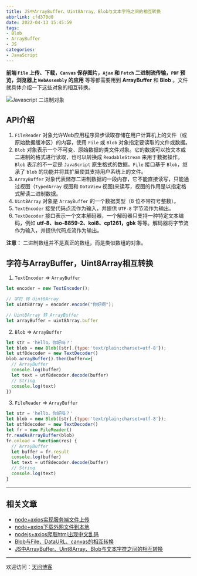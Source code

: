 ```yaml
---
title: JS中ArrayBuffer、Uint8Array、Blob与文本字符之间的相互转换
abbrlink: cfd370d0
date: 2022-04-13 15:45:59
tags:
- Blob
- ArrayBuffer
- JS
categories:
- JavaScript
---
```


**前端 `File` 上传、下载，`Canvas` 保存图片，`Ajax` 和 `Fetch` 二进制流传输，`PDF` 预览，浏览器上 `WebAssembly` 的应用** 等等都需要用到 **ArrayBuffer** 和 **Blob** 。文件就具体介绍一下这些对象的相互转换。

![Javascript 二进制对象](https://tiven.cn/static/img/kpl-xishi-fsYXTd5eRYwX4neruGVzX.jpg)

[//]: # (<!-- more -->)

## API介绍

1. `FileReader` 对象允许Web应用程序异步读取存储在用户计算机上的文件（或原始数据缓冲区）的内容，使用 `File` 或 `Blob` 对象指定要读取的文件或数据。
2. `Blob` 对象表示一个不可变、原始数据的类文件对象。它的数据可以按文本或二进制的格式进行读取，也可以转换成 `ReadableStream` 来用于数据操作。`Blob` 表示的不一定是 `JavaScript` 原生格式的数据。`File` 接口基于 `Blob`，继承了 `blob` 的功能并将其扩展使其支持用户系统上的文件。
3. `ArrayBuffer` 对象代表储存二进制数据的一段内存，它不能直接读写，只能通过视图（`TypedArray` 视图和 `DataView` 视图)来读写，视图的作用是以指定格式解读二进制数据。
4. `Uint8Array` 对象是 `ArrayBuffer` 的一个数据类型（8 位不带符号整数）。
5. `TextEncoder` 接受代码点流作为输入，并提供 `UTF-8` 字节流作为输出。
6. `TextDecoder` 接口表示一个文本解码器，一个解码器只支持一种特定文本编码，例如 **utf-8、iso-8859-2、koi8、cp1261，gbk** 等等。解码器将字节流作为输入，并提供代码点流作为输出。

**注意：** 二进制数组并不是真正的数组，而是类似数组的对象。

## 字符与ArrayBuffer，Uint8Array相互转换

1. `TextEncoder` => `ArrayBuffer`

```js
let encoder = new TextEncoder();

// 字符 转 Uint8Array
let uint8Array = encoder.encode("你好啊");

// Uint8Array 转 ArrayBuffer
let arrayBuffer = uint8Array.buffer
```

2. `Blob` => `ArrayBuffer`

```js
let str = 'hello，你好吗？'
let blob = new Blob([str],{type:'text/plain;charset=utf-8'});
let utf8decoder = new TextDecoder()
blob.arrayBuffer().then(buffer=>{
  // ArrayBuffer
  console.log(buffer)
  let text = utf8decoder.decode(buffer)
  // String
  console.log(text)
})
```

3. `FileReader` => `ArrayBuffer`

```js
let str = 'hello，你好吗？'
let blob = new Blob([str],{type:'text/plain;charset=utf-8'});
let utf8decoder = new TextDecoder()
let fr = new FileReader()
fr.readAsArrayBuffer(blob)
fr.onload = function(res) {
  // ArrayBuffer
  let buffer = fr.result
  console.log(buffer)
  let text = utf8decoder.decode(buffer)
  // String
  console.log(text)
}
```

---

## 相关文章

* [node+axios实现服务端文件上传](https://tiven.cn/p/c25ecc37/ "node+axios实现服务端文件上传 | 天问博客")
* [node+axios下载外网文件到本地](https://tiven.cn/p/9b735250/ "node+axios下载外网文件到本地 | 天问博客")
* [nodejs+axios爬取html出现中文乱码](https://tiven.cn/p/f29b2a0e/ "nodejs+axios爬取html出现中文乱码 | 天问博客")
* [Blob与File、DataURL、canvas的相互转换](https://tiven.cn/p/289c2beb/ "Blob与File、DataURL、canvas的相互转换 | 天问博客")
* [JS中ArrayBuffer、Uint8Array、Blob与文本字符之间的相互转换](https://tiven.cn/p/cfd370d0/ "JS中ArrayBuffer、Uint8Array、Blob与文本字符之间的相互转换 | 天问博客")

---

欢迎访问：[天问博客](https://tiven.cn/p/cfd370d0/ "天问博客")
